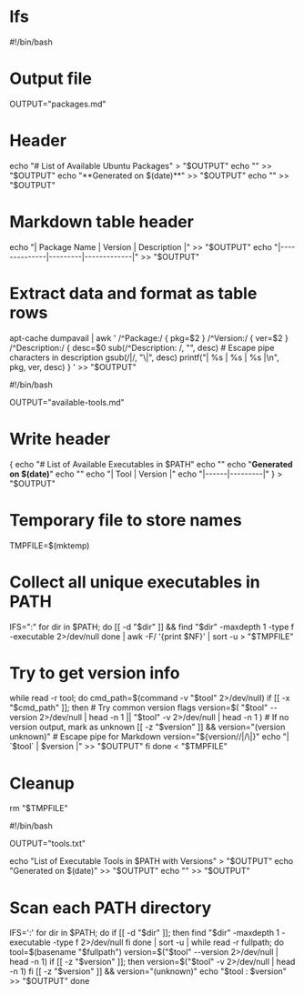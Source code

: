 # lfs

#!/bin/bash

# Output file
OUTPUT="packages.md"

# Header
echo "# List of Available Ubuntu Packages" > "$OUTPUT"
echo "" >> "$OUTPUT"
echo "**Generated on $(date)**" >> "$OUTPUT"
echo "" >> "$OUTPUT"

# Markdown table header
echo "| Package Name | Version | Description |" >> "$OUTPUT"
echo "|--------------|---------|-------------|" >> "$OUTPUT"

# Extract data and format as table rows
apt-cache dumpavail | awk '
  /^Package:/ { pkg=$2 }
  /^Version:/ { ver=$2 }
  /^Description:/ {
    desc=$0
    sub(/^Description: /, "", desc)
    # Escape pipe characters in description
    gsub(/\|/, "\\|", desc)
    printf("| %s | %s | %s |\n", pkg, ver, desc)
  }
' >> "$OUTPUT"

#!/bin/bash

OUTPUT="available-tools.md"

# Write header
{
  echo "# List of Available Executables in \$PATH"
  echo ""
  echo "**Generated on $(date)**"
  echo ""
  echo "| Tool | Version |"
  echo "|------|---------|"
} > "$OUTPUT"

# Temporary file to store names
TMPFILE=$(mktemp)

# Collect all unique executables in PATH
IFS=":"
for dir in $PATH; do
  [[ -d "$dir" ]] && find "$dir" -maxdepth 1 -type f -executable 2>/dev/null
done | awk -F/ '{print $NF}' | sort -u > "$TMPFILE"

# Try to get version info
while read -r tool; do
  cmd_path=$(command -v "$tool" 2>/dev/null)
  if [[ -x "$cmd_path" ]]; then
    # Try common version flags
    version=$(
      "$tool" --version 2>/dev/null | head -n 1 ||
      "$tool" -v 2>/dev/null | head -n 1
    )
    # If no version output, mark as unknown
    [[ -z "$version" ]] && version="(version unknown)"
    # Escape pipe for Markdown
    version="${version//|/\\|}"
    echo "| \`$tool\` | $version |" >> "$OUTPUT"
  fi
done < "$TMPFILE"

# Cleanup
rm "$TMPFILE"


#!/bin/bash

OUTPUT="tools.txt"

echo "List of Executable Tools in \$PATH with Versions" > "$OUTPUT"
echo "Generated on $(date)" >> "$OUTPUT"
echo "" >> "$OUTPUT"

# Scan each PATH directory
IFS=':'
for dir in $PATH; do
  if [[ -d "$dir" ]]; then
    find "$dir" -maxdepth 1 -executable -type f 2>/dev/null
  fi
done | sort -u | while read -r fullpath; do
  tool=$(basename "$fullpath")
  version=$("$tool" --version 2>/dev/null | head -n 1)
  if [[ -z "$version" ]]; then
    version=$("$tool" -v 2>/dev/null | head -n 1)
  fi
  [[ -z "$version" ]] && version="(unknown)"
  echo "$tool : $version" >> "$OUTPUT"
done
